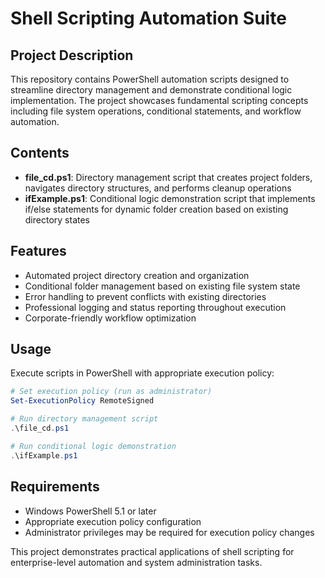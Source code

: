 # Shell Scripting Automation Suite

## Project Description

This repository contains PowerShell automation scripts designed to streamline directory management and demonstrate conditional logic implementation. The project showcases fundamental scripting concepts including file system operations, conditional statements, and workflow automation.

## Contents

- **file_cd.ps1**: Directory management script that creates project folders, navigates directory structures, and performs cleanup operations
- **ifExample.ps1**: Conditional logic demonstration script that implements if/else statements for dynamic folder creation based on existing directory states

## Features

- Automated project directory creation and organization
- Conditional folder management based on existing file system state
- Error handling to prevent conflicts with existing directories
- Professional logging and status reporting throughout execution
- Corporate-friendly workflow optimization

## Usage

Execute scripts in PowerShell with appropriate execution policy:

```powershell
# Set execution policy (run as administrator)
Set-ExecutionPolicy RemoteSigned

# Run directory management script
.\file_cd.ps1

# Run conditional logic demonstration
.\ifExample.ps1
```

## Requirements

- Windows PowerShell 5.1 or later
- Appropriate execution policy configuration
- Administrator privileges may be required for execution policy changes

This project demonstrates practical applications of shell scripting for enterprise-level automation and system administration tasks.